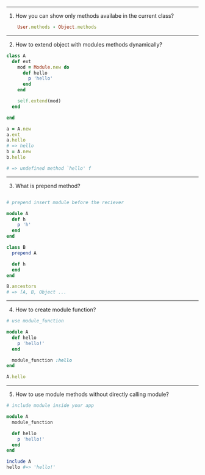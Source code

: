 ___
1. How you can show only methods availabe in the current class?
```ruby
    User.methods - Object.methods
```
___

2. How to extend object with modules methods dynamically?
```ruby
class A
  def ext
    mod = Module.new do
      def hello
        p 'hello'
      end
    end

    self.extend(mod)
  end

end

a = A.new
a.ext
a.hello
# => hello
b = A.new
b.hello

# => undefined method `hello' f    
```
___

3. What is prepend method?
```ruby

# prepend insert module before the reciever

module A
  def h
    p 'h'
  end
end

class B 
  prepend A

  def h 
  end
end

B.ancestors
# => [A, B, Object ...

```
___

4. How to create module function?

```ruby 
# use module_function

module A
  def hello
    p 'hello!'
  end

  module_function :hello
end

A.hello
```

___

5. How to use module methods without directly calling module?

```ruby
# include module inside your app

module A
  module_function

  def hello
    p 'hello!'
  end
end

include A
hello #=> 'hello!'
```
